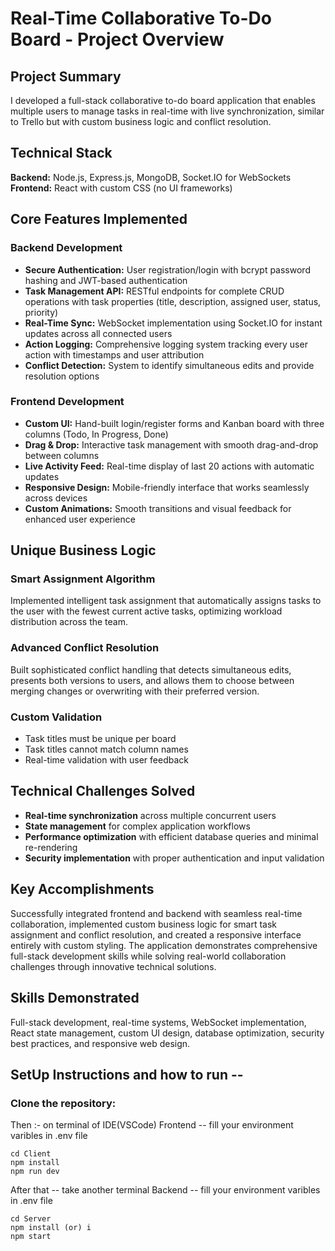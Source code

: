 # Real-Time Collaborative To-Do Board - Project Overview

## Project Summary
I developed a full-stack collaborative to-do board application that enables multiple users to manage tasks in real-time with live synchronization, similar to Trello but with custom business logic and conflict resolution.

## Technical Stack
**Backend:** Node.js, Express.js, MongoDB, Socket.IO for WebSockets
**Frontend:** React with custom CSS (no UI frameworks)

## Core Features Implemented

### Backend Development
- **Secure Authentication:** User registration/login with bcrypt password hashing and JWT-based authentication
- **Task Management API:** RESTful endpoints for complete CRUD operations with task properties (title, description, assigned user, status, priority)
- **Real-Time Sync:** WebSocket implementation using Socket.IO for instant updates across all connected users
- **Action Logging:** Comprehensive logging system tracking every user action with timestamps and user attribution
- **Conflict Detection:** System to identify simultaneous edits and provide resolution options

### Frontend Development
- **Custom UI:** Hand-built login/register forms and Kanban board with three columns (Todo, In Progress, Done)
- **Drag & Drop:** Interactive task management with smooth drag-and-drop between columns
- **Live Activity Feed:** Real-time display of last 20 actions with automatic updates
- **Responsive Design:** Mobile-friendly interface that works seamlessly across devices
- **Custom Animations:** Smooth transitions and visual feedback for enhanced user experience

## Unique Business Logic

### Smart Assignment Algorithm
Implemented intelligent task assignment that automatically assigns tasks to the user with the fewest current active tasks, optimizing workload distribution across the team.

### Advanced Conflict Resolution
Built sophisticated conflict handling that detects simultaneous edits, presents both versions to users, and allows them to choose between merging changes or overwriting with their preferred version.

### Custom Validation
- Task titles must be unique per board
- Task titles cannot match column names
- Real-time validation with user feedback

## Technical Challenges Solved
- **Real-time synchronization** across multiple concurrent users
- **State management** for complex application workflows
- **Performance optimization** with efficient database queries and minimal re-rendering
- **Security implementation** with proper authentication and input validation

## Key Accomplishments
Successfully integrated frontend and backend with seamless real-time collaboration, implemented custom business logic for smart task assignment and conflict resolution, and created a responsive interface entirely with custom styling. The application demonstrates comprehensive full-stack development skills while solving real-world collaboration challenges through innovative technical solutions.

## Skills Demonstrated
Full-stack development, real-time systems, WebSocket implementation, React state management, custom UI design, database optimization, security best practices, and responsive web design.

## SetUp Instructions and how to run -- 
 ### Clone the repository:

Then :- on terminal of IDE(VSCode)
Frontend -- fill your environment varibles in .env file

    cd Client
    npm install
    npm run dev

After that -- take another terminal 
Backend -- fill your environment varibles in .env file

    cd Server
    npm install (or) i
    npm start
    
